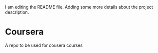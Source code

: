I am editing the README file. Adding some more details about the project description.

# Coursera
A repo to be used for cousera courses
